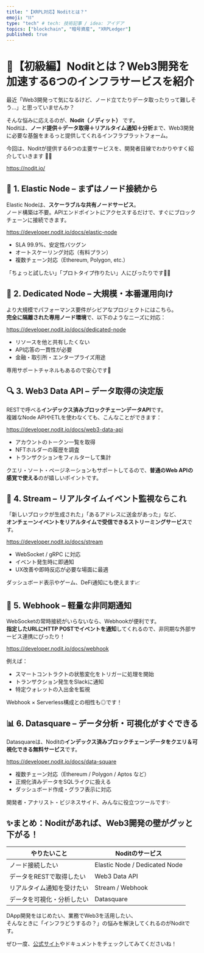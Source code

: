 ```yaml
---
title: "【XRPL対応】Noditとは？"
emoji: "⛓️"
type: "tech" # tech: 技術記事 / idea: アイデア
topics: ["blockchain", "暗号資産", "XRPLedger"]
published: true
---
```


# 🚀【初級編】Noditとは？Web3開発を加速する6つのインフラサービスを紹介

最近「Web3開発って気になるけど、ノード立てたりデータ取ったりって難しそう…」と思っていませんか？

そんな悩みに応えるのが、**Nodit（ノディット）** です。  
Noditは、**ノード提供＋データ取得＋リアルタイム通知＋分析**まで、Web3開発に必要な基盤をまるっと提供してくれるインフラプラットフォーム。

今回は、Noditが提供する6つの主要サービスを、開発者目線でわかりやすく紹介していきます 🧑‍💻

https://nodit.io/

## 🧱 1. Elastic Node – まずはノード接続から

Elastic Nodeは、**スケーラブルな共有ノードサービス**。  
ノード構築は不要。APIエンドポイントにアクセスするだけで、すぐにブロックチェーンに接続できます。

https://developer.nodit.io/docs/elastic-node

- SLA 99.9%、安定性バツグン
- オートスケーリング対応（有料プラン）
- 複数チェーン対応（Ethereum, Polygon, etc.）

「ちょっと試したい」「プロトタイプ作りたい」人にぴったりです🙆‍♂️

## 🏢 2. Dedicated Node – 大規模・本番運用向け

より大規模でパフォーマンス要件がシビアなプロジェクトにはこちら。  
**完全に隔離された専用ノード環境**で、以下のようなニーズに対応：

https://developer.nodit.io/docs/dedicated-node

- リソースを他と共有したくない
- API応答の一貫性が必要
- 金融・取引所・エンタープライズ用途

専用サポートチャネルもあるので安心です💪

## 🔍 3. Web3 Data API – データ取得の決定版

RESTで呼べる**インデックス済みブロックチェーンデータAPI**です。  
複雑なNode APIやETLを使わなくても、こんなことができます：

https://developer.nodit.io/docs/web3-data-api

- アカウントのトークン一覧を取得
- NFTホルダーの履歴を調査
- トランザクションをフィルターして集計

クエリ・ソート・ページネーションもサポートしてるので、**普通のWeb APIの感覚で使える**のが嬉しいポイントです。

## 📡 4. Stream – リアルタイムイベント監視ならこれ

「新しいブロックが生成された」「あるアドレスに送金があった」など、  
**オンチェーンイベントをリアルタイムで受信できるストリーミングサービス**です。

https://developer.nodit.io/docs/stream

- WebSocket / gRPC に対応
- イベント発生時に即通知
- UX改善や即時反応が必要な場面に最適

ダッシュボード表示やゲーム、DeFi通知にも使えます📈

## 🔔 5. Webhook – 軽量な非同期通知

WebSocketの常時接続がいらないなら、Webhookが便利です。  
**指定したURLにHTTP POSTでイベントを通知**してくれるので、非同期な外部サービス連携にぴったり！

https://developer.nodit.io/docs/webhook

例えば：

- スマートコントラクトの状態変化をトリガーに処理を開始
- トランザクション発生をSlackに通知
- 特定ウォレットの入出金を監視

Webhook × Serverless構成との相性も◎です！

## 📊 6. Datasquare – データ分析・可視化がすぐできる

Datasquareは、Noditの**インデックス済みブロックチェーンデータをクエリ＆可視化できる無料サービス**です。

https://developer.nodit.io/docs/data-square

- 複数チェーン対応（Ethereum / Polygon / Aptos など）
- 正規化済みデータをSQLライクに扱える
- ダッシュボード作成・グラフ表示に対応

開発者・アナリスト・ビジネスサイド、みんなに役立つツールです✨

## ✨まとめ：Noditがあれば、Web3開発の壁がグッと下がる！

| やりたいこと | Noditのサービス |
|--------------|------------------|
| ノード接続したい | Elastic Node / Dedicated Node |
| データをRESTで取得したい | Web3 Data API |
| リアルタイム通知を受けたい | Stream / Webhook |
| データを可視化・分析したい | Datasquare |

DApp開発をはじめたい、業務でWeb3を活用したい、  
そんなときに「インフラどうするの？」の悩みを解決してくれるのがNoditです。

ぜひ一度、[公式サイト](https://nodit.io/)やドキュメントをチェックしてみてくださいね！
